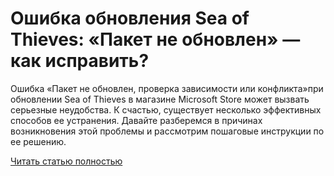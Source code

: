 # Ошибка обновления Sea of Thieves: «Пакет не обновлен» — как исправить?



Ошибка «Пакет не обновлен, проверка зависимости или конфликта»при обновлении Sea of Thieves в магазине Microsoft Store может вызвать серьезные неудобства. К счастью, существует несколько эффективных способов ее устранения. Давайте разберемся в причинах возникновения этой проблемы и рассмотрим пошаговые инструкции по ее решению.

[Читать статью полностью](https://xyberbara.com/gaming/package-failed-uptated-sea-of-thieves/)
